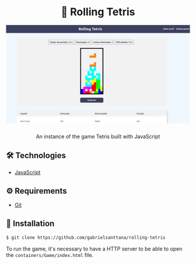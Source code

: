 <div align="center">
  <h1>🧱 Rolling Tetris</h1>
</div>

<div align="center">
  <img src="./.github/rolling-tetris.png">
</div>

#####

<p align="center">An instance of the game Tetris built with JavaScript</p>

## 🛠️ Technologies

<ul>
  <li><a href="https://www.javascript.com/">JavaScript</a></li>
</ul>

## ⚙️ Requirements

<ul>
  <li><a href="https://git-scm.com/">Git</a></li>
</ul>

## 🚀 Installation

```bash
$ git clone https://github.com/gabrielsanttana/rolling-tetris
```

To run the game, it's necessary to have a HTTP server to be able to open the `containers/Game/index.html` file.
